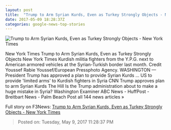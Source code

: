 ```yaml
---
layout: post
title:  "Trump to Arm Syrian Kurds, Even as Turkey Strongly Objects - New York Times"
date: 2017-05-09 18:28:37Z
categories: google-news-top-stories
---
```


![Trump to Arm Syrian Kurds, Even as Turkey Strongly Objects - New York Times](https://static01.nyt.com/images/2017/05/10/world/middleeast/10kurds/10kurds-facebookJumbo.jpg)

New York Times Trump to Arm Syrian Kurds, Even as Turkey Strongly Objects New York Times Kurdish militia fighters from the Y.P.G. next to American armored vehicles at the Syrian-Turkish border last month. Credit Youssef Rabie Youssef/European Pressphoto Agency. WASHINGTON — President Trump has approved a plan to provide Syrian Kurds ... US to provide 'limited arms' to Kurdish fighters in Syria CNN Trump approves plan to arm Syrian Kurds The Hill Is the Trump administration about to make a huge mistake in Syria? Washington Examiner ABC News - HuffPost - Breitbart News - Palm Beach Post all 144 news articles »


Full story on F3News: [Trump to Arm Syrian Kurds, Even as Turkey Strongly Objects - New York Times](http://www.f3nws.com/n/kEKfK)

> Posted on: Tuesday, May 9, 2017 11:28:37 PM
